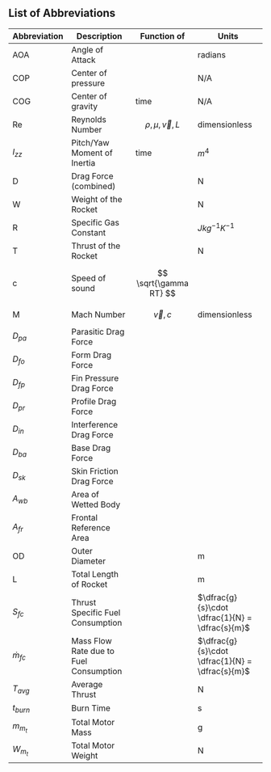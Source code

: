 ## List of Abbreviations

| Abbreviation   | Description                            | Function of              | Units                                           |
| ---            | ---                                    | ---                      | ---                                             |
| AOA            | Angle of Attack                        |                          | radians                                         |
| COP            | Center of pressure                     |                          | N/A                                             |
| COG            | Center of gravity                      | time                     | N/A                                             |
| Re             | Reynolds Number                        | $$ \rho,\mu,\vec{v},L $$ | dimensionless                                   |
| $I_{zz}$       | Pitch/Yaw Moment of Inertia            | time                     | $m^4$                                           |
| D              | Drag Force (combined)                  |                          | N                                               |
| W              | Weight of the Rocket                   |                          | N                                               |
| R              | Specific Gas Constant                  |                          | $J kg^{-1} K^{-1}$                              |
| T              | Thrust of the Rocket                   |                          | N                                               |
| c              | Speed of sound                         | $$ \sqrt{\gamma RT} $$   |                                                 |
| M              | Mach Number                            | $$ \vec{v}, c $$         | dimensionless                                   |
| $D_{pa}$       | Parasitic Drag Force                   |                          |                                                 |
| $D_{fo}$       | Form Drag Force                        |                          |                                                 |
| $D_{fp}$       | Fin Pressure Drag Force                |                          |                                                 |
| $D_{pr}$       | Profile Drag Force                     |                          |                                                 |
| $D_{in}$       | Interference Drag Force                |                          |                                                 |
| $D_{ba}$       | Base Drag Force                        |                          |                                                 |
| $D_{sk}$       | Skin Friction Drag Force               |                          |                                                 |
| $A_{wb}$       | Area of Wetted Body                    |                          |                                                 |
| $A_{fr}$       | Frontal Reference Area                 |                          |                                                 |
| OD             | Outer Diameter                         |                          | m                                               |
| L              | Total Length of Rocket                 |                          | m                                               |
| $S_{fc}$       | Thrust Specific Fuel Consumption       |                          | $\dfrac{g}{s}\cdot \dfrac{1}{N} = \dfrac{s}{m}$ |
| $\dot{m}_{fc}$ | Mass Flow Rate due to Fuel Consumption |                          | $\dfrac{g}{s}\cdot \dfrac{1}{N} = \dfrac{s}{m}$ |
| $T_{avg}$      | Average Thrust                         |                          | N                                               |
| $t_{burn}$     | Burn Time                              |                          | s                                               |
| $m_{m_t}$      | Total Motor Mass                       |                          | g                                               |
| $W_{m_t}$      | Total Motor Weight                     |                          | N                                               |

